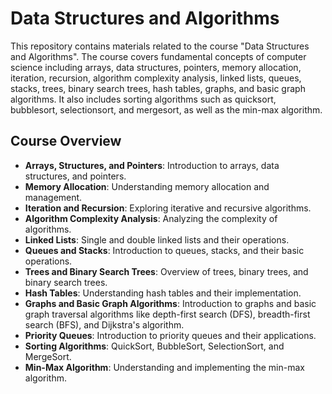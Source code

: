 <h1>Data Structures and Algorithms</h1>

This repository contains materials related to the course "Data Structures and Algorithms". 
The course covers fundamental concepts of computer science including arrays, data structures, pointers, memory allocation, iteration, recursion, algorithm complexity analysis, linked lists, queues, stacks, trees, binary search trees, hash tables, graphs, and basic graph algorithms. It also includes sorting algorithms such as quicksort, bubblesort, selectionsort, and mergesort, as well as the min-max algorithm.

<h2>Course Overview</h2>

- **Arrays, Structures, and Pointers**: Introduction to arrays, data structures, and pointers.
- **Memory Allocation**: Understanding memory allocation and management.
- **Iteration and Recursion**: Exploring iterative and recursive algorithms.
- **Algorithm Complexity Analysis**: Analyzing the complexity of algorithms.
- **Linked Lists**: Single and double linked lists and their operations.
- **Queues and Stacks**: Introduction to queues, stacks, and their basic operations.
- **Trees and Binary Search Trees**: Overview of trees, binary trees, and binary search trees.
- **Hash Tables**: Understanding hash tables and their implementation.
- **Graphs and Basic Graph Algorithms**: Introduction to graphs and basic graph traversal algorithms like depth-first search (DFS), breadth-first search (BFS), and Dijkstra's algorithm.
- **Priority Queues**: Introduction to priority queues and their applications.
- **Sorting Algorithms**: QuickSort, BubbleSort, SelectionSort, and MergeSort.
- **Min-Max Algorithm**: Understanding and implementing the min-max algorithm.
